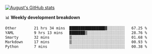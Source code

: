 
[![August's GitHub stats](https://github-readme-stats.vercel.app/api?username=zou-weidong&show_icons=true&theme=radical)](https://github.com/zou-weidong)


📊 **Weekly development breakdown**
<!--START_SECTION:waka-->

```txt
Other        21 hrs 34 mins  ████████████████▓░░░░░░░░   67.25 %
YAML         9 hrs 13 mins   ███████▒░░░░░░░░░░░░░░░░░   28.76 %
Smarty       32 mins         ▒░░░░░░░░░░░░░░░░░░░░░░░░   01.68 %
Markdown     17 mins         ▒░░░░░░░░░░░░░░░░░░░░░░░░   00.93 %
Python       7 mins          ░░░░░░░░░░░░░░░░░░░░░░░░░   00.38 %
```

<!--END_SECTION:waka-->
